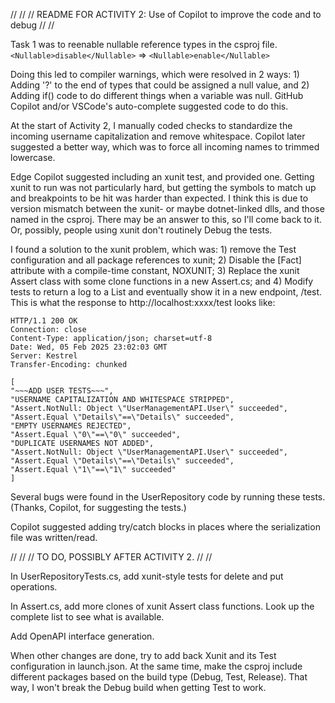 //
//
// README FOR ACTIVITY 2: Use of Copilot to improve the code and to debug
//
//


Task 1 was to reenable nullable reference types in the csproj file.
    `<Nullable>disable</Nullable>` => `<Nullable>enable</Nullable>`

Doing this led to compiler warnings, which were resolved in 2 ways: 1) Adding '?' to the end of types that could be assigned a null value, and 2) Adding if() code to do different things when a variable was null. GitHub Copilot and/or VSCode's auto-complete suggested code to do this.

At the start of Activity 2, I manually coded checks to standardize the incoming username capitalization and remove whitespace.  Copilot later suggested a better way, which was to force all incoming names to trimmed lowercase. 

Edge Copilot suggested including an xunit test, and provided one. Getting xunit to run was not particularly hard, but getting the symbols to match up and breakpoints to be hit was harder than expected. I think this is due to version mismatch between the xunit- or maybe dotnet-linked dlls, and those named in the csproj.  There may be an answer to this, so I'll come back to it.  Or, possibly, people using xunit don't routinely Debug the tests.

I found a solution to the xunit problem, which was: 1) remove the Test configuration and all package references to xunit; 2) Disable the [Fact] attribute with a compile-time constant, NOXUNIT; 3) Replace the xunit Assert class with some clone functions in a new Assert.cs; and 4) Modify tests to return a log to a List<string> and eventually show it in a new endpoint, /test. This is what the response to http://localhost:xxxx/test looks like:  


    HTTP/1.1 200 OK
    Connection: close
    Content-Type: application/json; charset=utf-8
    Date: Wed, 05 Feb 2025 23:02:03 GMT
    Server: Kestrel
    Transfer-Encoding: chunked

    [
    "~~~ADD USER TESTS~~~",
    "USERNAME CAPITALIZATION AND WHITESPACE STRIPPED",
    "Assert.NotNull: Object \"UserManagementAPI.User\" succeeded",
    "Assert.Equal \"Details\"==\"Details\" succeeded",
    "EMPTY USERNAMES REJECTED",
    "Assert.Equal \"0\"==\"0\" succeeded",
    "DUPLICATE USERNAMES NOT ADDED",
    "Assert.NotNull: Object \"UserManagementAPI.User\" succeeded",
    "Assert.Equal \"Details\"==\"Details\" succeeded",
    "Assert.Equal \"1\"==\"1\" succeeded"
    ]

Several bugs were found in the UserRepository code by running these tests. (Thanks, Copilot, for suggesting the tests.)

Copilot suggested adding try/catch blocks in places where the serialization file was written/read.


//
//
// TO DO, POSSIBLY AFTER ACTIVITY 2.
//
//

In UserRepositoryTests.cs, add xunit-style tests for delete and put operations.

In Assert.cs, add more clones of xunit Assert class functions. Look up the complete list to see what is available.

Add OpenAPI interface generation.

When other changes are done, try to add back Xunit and its Test configuration in launch.json. At the same time, make the csproj include different packages based on the build type (Debug, Test, Release). That way, I won't break the Debug build when getting Test to work.

